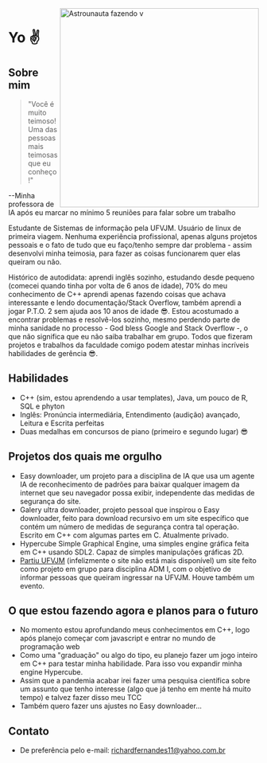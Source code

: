 <img src="https://i.imgur.com/i55ktTL.png" min-width="400px" max-width="400px" width="400px" align="right" alt="Astrounauta fazendo v">

# Yo :v:

## Sobre mim

>"Você é muito teimoso! Uma das pessoas mais teimosas que eu conheço!"

--Minha professora de IA após eu marcar no mínimo 5 reuniões para falar sobre um trabalho

Estudante de Sistemas de informação pela UFVJM. Usuário de linux de primeira viagem. Nenhuma experiência profissional, apenas alguns projetos pessoais e o fato de tudo que eu faço/tenho sempre dar problema - assim desenvolvi minha teimosia, para fazer as coisas funcionarem quer elas queiram ou não.

Histórico de autodidata: aprendi inglês sozinho, estudando desde pequeno (comecei quando tinha por volta de 6 anos de idade), 70% do meu conhecimento de C++ aprendi apenas fazendo coisas que achava interessante e lendo documentação/Stack Overflow, também aprendi a jogar P.T.O. 2 sem ajuda aos 10 anos de idade :sunglasses:. Estou acostumado a encontrar problemas e resolvê-los sozinho, mesmo perdendo parte de minha sanidade no processo - God bless Google and Stack Overflow -, o que não significa que eu não saiba trabalhar em grupo. Todos que fizeram projetos e trabalhos da faculdade comigo podem atestar minhas incríveis habilidades de gerência :sunglasses:.

## Habilidades
- C++ (sim, estou aprendendo a usar templates), Java, um pouco de R, SQL e phyton
- Inglês: Pronúncia intermediária, Entendimento (audição) avançado, Leitura e Escrita perfeitas
- Duas medalhas em concursos de piano (primeiro e segundo lugar) :sunglasses:

## Projetos dos quais me orgulho
- Easy downloader, um projeto para a disciplina de IA que usa um agente IA de reconhecimento de padrões para baixar qualquer imagem da internet que seu navegador possa exibir, independente das medidas de segurança do site.
- Galery ultra downloader, projeto pessoal que inspirou o Easy downloader, feito para download recursivo em um site específico que contém um número de medidas de segurança contra tal operação. Escrito em C++ com algumas partes em C. Atualmente privado.
- Hypercube Simple Graphical Engine, uma simples engine gráfica feita em C++ usando SDL2. Capaz de simples manipulações gráficas 2D.
- [Partiu UFVJM](https://partiuufvjm.teios.org/) (infelizmente o site não está mais disponível) um site feito como projeto em grupo para disciplina ADM I, com o objetivo de informar pessoas que queiram ingressar na UFVJM. Houve também um evento.

## O que estou fazendo agora e planos para o futuro
- No momento estou aprofundando meus conhecimentos em C++, logo após planejo começar com javascript e entrar no mundo de programação web
- Como uma "graduação" ou algo do tipo, eu planejo fazer um jogo inteiro em C++ para testar minha habilidade. Para isso vou expandir minha engine Hypercube.
- Assim que a pandemia acabar irei fazer uma pesquisa científica sobre um assunto que tenho interesse (algo que já tenho em mente há muito tempo) e talvez fazer disso meu TCC
- Também quero fazer uns ajustes no Easy downloader...

## Contato
- De preferência pelo e-mail: richardfernandes11@yahoo.com.br
